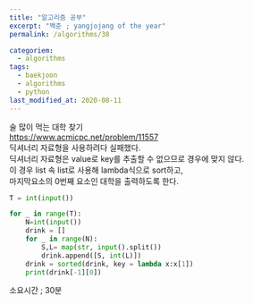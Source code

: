 ```yaml
---
title: "알고리즘 공부"
excerpt: "백준 ; yangjojang of the year"
permalink: /algorithms/38

categoriem:
  - algorithms
tags:
  - baekjoon
  - algorithms
  - python
last_modified_at: 2020-08-11
---
```

술 많이 먹는 대학 찾기  
<https://www.acmicpc.net/problem/11557>  
딕셔너리 자료형을 사용하려다 실패했다.  
딕셔너리 자료형은 value로 key를 추출할 수 없으므로 경우에 맞지 않다.  
이 경우 list 속 list로 사용해 lambda식으로 sort하고,  
마지막요소의 0번째 요소인 대학을 출력하도록 한다.  

```python
T = int(input())

for _ in range(T):
    N=int(input())
    drink = []
    for _ in range(N):
        S,L= map(str, input().split())
        drink.append([S, int(L)])
    drink = sorted(drink, key = lambda x:x[1])
    print(drink[-1][0])
```
소요시간 ; 30분